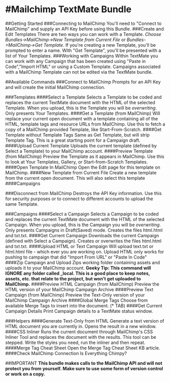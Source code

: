 #Mailchimp TextMate Bundle
===
##Getting Started
###Connecting to MailChimp
You'll need to "Connect to MailChimp" and supply an API Key before using this Bundle.
###Create and Edit Templates
There are two ways you can work with a Template. *Choose Bundles->MailChimp->New Template from Current File* or *Bundles->MailChimp->Get Template*. If you're creating a new Template, you'll be prompted to enter a name. With "Get Template", you'll be presented with a list of Your Templates.
###Working with Campaigns
Within TextMate you can work with any Campaign that has been created using "Paste in Code","Import HTML" or using a Custom Template. Campaigns associated with a MailChimp Template can not be edited via the TextMate bundle.

##Available Commands
###Connect to MailChimp
Prompts for an API Key and will create the initial MailChimp connection.

###Templates
####Select a Template
Selects a Template to be coded and replaces the current TextMate document with the HTML of the selected Template. When you upload, this is the Template you will be *overwriting*. Only presents Your Templates.
####Get a Template (from MailChimp)
Will replace your current open document with a template containing all of the HTML, template tags and resource URLs from MailChimp. Use this to fetch a copy of a MailChimp provided Template, like Start-From-Scratch.
####Get Template without Template Tags
Same as Get Template, but will strip Template Tag. This is a great starting point for a Campaign draft.
####Upload Current Template
Uploads the current template (defined by Select a Template) to your MailChimp account.
####Preview Template (from MailChimp)
Preview the Template as it appears in MailChimp. Use this to look at Your Templates, Gallery, or Start-from-Scratch Templates.
####Open Template In MailChimp
Open the Edit page for this template on MailChimp.
####New Template from Current File
Create a new template from the current open document. This will also select this template
####Campaigns

###Disconnect from MailChimp
Destroys the API Key information. Use this for security purposes or to connect to different accounts to upload the same Template.

###Campaigns
####Select a Campaign
Selects a Campaign to be coded and replaces the current TextMate document with the HTML of the selected Campaign. When you upload, this is the Campaign you will be *overwriting*. Only presents Campaigns in Draft(Saved) mode. Creates the files html.html and txt.txt.
####Get Current Campaign
Downloads the current Campaign (defined with Select a Campaign). Creates or overwrites the files html.html and txt.txt.
####Upload HTML or Text Campaign
Will upload text.txt or html.html file - which ever you are working on. Upload HTML only works for pushing to campaign that did "Import From URL" or "Paste In Code"
####Zip Campaign and Upload
Zips working folder containing assets and uploads it to your MailChimp account.
**Geeky Tip: This command will IGNORE any folder called \_local. This is a good place to keep notes, assets, etc. that relate to the project, but won't get uploaded to MailChimp.**
####Preview HTML Campaign (from MailChimp)
Preview the HTML version of your MailChimp Campaign Archive
####Preview Text Campaign (from MailChimp)
Preview the Text-Only version of your MailChimp Campaign Archive
####Global Merge Tags
Choose from available Merge Tags to insert into the document. (* TAB)
####Get Current Campaign Details
Print Campaign details to a TextMate status window.
   
###Helpers
####Generate Text-Only from HTML
Generate a text version of HTML document you are currently in. Opens the result in a new window.
####CSS Inliner
Runs the current document through MailChimp's CSS Inliner Tool and replaces the document with the results. This tool can be stepped. Write the styles you need, run the inliner and then repeat.
####Merge Tag Cheat Sheet
Open the Merge Tag Cheat Sheet KB article.
####Check MailChimp Connection
Is Everything Chimpy?

##IMPORTANT
**This bundle makes calls to the MailChimp API and will not protect you from yourself. Make sure to use some form of version control or work on a copy.**